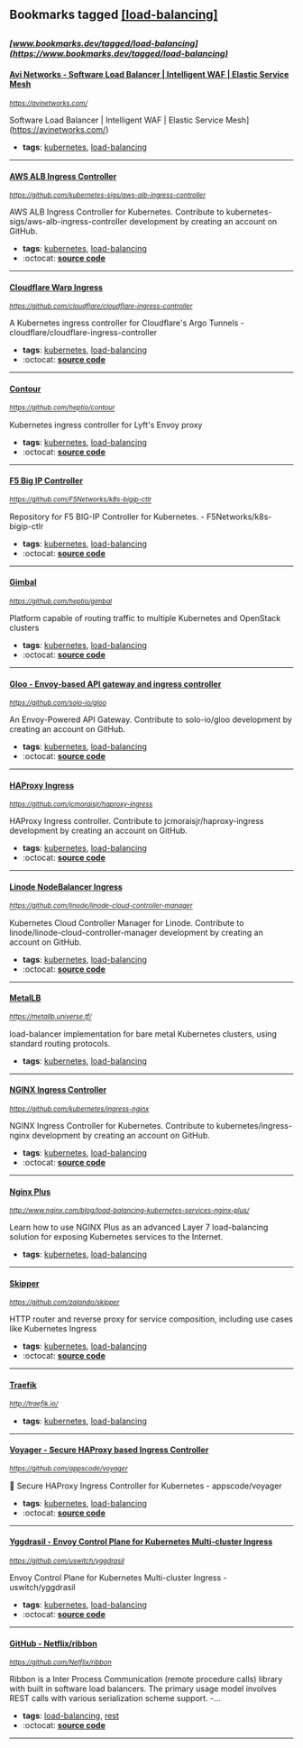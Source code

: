 ## Bookmarks tagged [[load-balancing]](https://www.bookmarks.dev?q=[load-balancing])

_<sup><sup>[www.bookmarks.dev/tagged/load-balancing](https://www.bookmarks.dev/tagged/load-balancing)</sup></sup>_
---
#### [Avi Networks - Software Load Balancer | Intelligent WAF | Elastic Service Mesh](https://avinetworks.com/)
_<sup>https://avinetworks.com/</sup>_

Software Load Balancer | Intelligent WAF | Elastic Service Mesh](https://avinetworks.com/)
* **tags**: [kubernetes](../tagged/kubernetes.md), [load-balancing](../tagged/load-balancing.md)
---
#### [AWS ALB Ingress Controller](https://github.com/kubernetes-sigs/aws-alb-ingress-controller)
_<sup>https://github.com/kubernetes-sigs/aws-alb-ingress-controller</sup>_

AWS ALB Ingress Controller for Kubernetes. Contribute to kubernetes-sigs/aws-alb-ingress-controller development by creating an account on GitHub.
* **tags**: [kubernetes](../tagged/kubernetes.md), [load-balancing](../tagged/load-balancing.md)
* :octocat: **[source code](https://github.com/kubernetes-sigs/aws-alb-ingress-controller)**
---
#### [Cloudflare Warp Ingress](https://github.com/cloudflare/cloudflare-ingress-controller)
_<sup>https://github.com/cloudflare/cloudflare-ingress-controller</sup>_

A Kubernetes ingress controller for Cloudflare's Argo Tunnels - cloudflare/cloudflare-ingress-controller
* **tags**: [kubernetes](../tagged/kubernetes.md), [load-balancing](../tagged/load-balancing.md)
* :octocat: **[source code](https://github.com/cloudflare/cloudflare-ingress-controller)**
---
#### [Contour](https://github.com/heptio/contour)
_<sup>https://github.com/heptio/contour</sup>_

Kubernetes ingress controller for Lyft's Envoy proxy
* **tags**: [kubernetes](../tagged/kubernetes.md), [load-balancing](../tagged/load-balancing.md)
* :octocat: **[source code](https://github.com/heptio/contour)**
---
#### [F5 Big IP Controller](https://github.com/F5Networks/k8s-bigip-ctlr)
_<sup>https://github.com/F5Networks/k8s-bigip-ctlr</sup>_

Repository for F5 BIG-IP Controller for Kubernetes. - F5Networks/k8s-bigip-ctlr
* **tags**: [kubernetes](../tagged/kubernetes.md), [load-balancing](../tagged/load-balancing.md)
* :octocat: **[source code](https://github.com/F5Networks/k8s-bigip-ctlr)**
---
#### [Gimbal](https://github.com/heptio/gimbal)
_<sup>https://github.com/heptio/gimbal</sup>_

Platform capable of routing traffic to multiple Kubernetes and OpenStack clusters
* **tags**: [kubernetes](../tagged/kubernetes.md), [load-balancing](../tagged/load-balancing.md)
* :octocat: **[source code](https://github.com/heptio/gimbal)**
---
#### [Gloo - Envoy-based API gateway and ingress controller](https://github.com/solo-io/gloo)
_<sup>https://github.com/solo-io/gloo</sup>_

An Envoy-Powered API Gateway. Contribute to solo-io/gloo development by creating an account on GitHub.
* **tags**: [kubernetes](../tagged/kubernetes.md), [load-balancing](../tagged/load-balancing.md)
* :octocat: **[source code](https://github.com/solo-io/gloo)**
---
#### [HAProxy Ingress](https://github.com/jcmoraisjr/haproxy-ingress)
_<sup>https://github.com/jcmoraisjr/haproxy-ingress</sup>_

HAProxy Ingress controller. Contribute to jcmoraisjr/haproxy-ingress development by creating an account on GitHub.
* **tags**: [kubernetes](../tagged/kubernetes.md), [load-balancing](../tagged/load-balancing.md)
* :octocat: **[source code](https://github.com/jcmoraisjr/haproxy-ingress)**
---
#### [Linode NodeBalancer Ingress](https://github.com/linode/linode-cloud-controller-manager)
_<sup>https://github.com/linode/linode-cloud-controller-manager</sup>_

Kubernetes Cloud Controller Manager for Linode. Contribute to linode/linode-cloud-controller-manager development by creating an account on GitHub.
* **tags**: [kubernetes](../tagged/kubernetes.md), [load-balancing](../tagged/load-balancing.md)
* :octocat: **[source code](https://github.com/linode/linode-cloud-controller-manager)**
---
#### [MetalLB](https://metallb.universe.tf/)
_<sup>https://metallb.universe.tf/</sup>_

load-balancer implementation for bare metal Kubernetes clusters, using standard routing protocols.
* **tags**: [kubernetes](../tagged/kubernetes.md), [load-balancing](../tagged/load-balancing.md)
---
#### [NGINX Ingress Controller](https://github.com/kubernetes/ingress-nginx)
_<sup>https://github.com/kubernetes/ingress-nginx</sup>_

NGINX Ingress Controller for Kubernetes. Contribute to kubernetes/ingress-nginx development by creating an account on GitHub.
* **tags**: [kubernetes](../tagged/kubernetes.md), [load-balancing](../tagged/load-balancing.md)
* :octocat: **[source code](https://github.com/kubernetes/ingress-nginx)**
---
#### [Nginx Plus](http://www.nginx.com/blog/load-balancing-kubernetes-services-nginx-plus/)
_<sup>http://www.nginx.com/blog/load-balancing-kubernetes-services-nginx-plus/</sup>_

Learn how to use NGINX Plus as an advanced Layer 7 load-balancing solution for exposing Kubernetes services to the Internet.
* **tags**: [kubernetes](../tagged/kubernetes.md), [load-balancing](../tagged/load-balancing.md)
---
#### [Skipper](https://github.com/zalando/skipper)
_<sup>https://github.com/zalando/skipper</sup>_

HTTP router and reverse proxy for service composition, including use cases like Kubernetes Ingress
* **tags**: [kubernetes](../tagged/kubernetes.md), [load-balancing](../tagged/load-balancing.md)
* :octocat: **[source code](https://github.com/zalando/skipper)**
---
#### [Traefik](http://traefik.io/)
_<sup>http://traefik.io/</sup>_

* **tags**: [kubernetes](../tagged/kubernetes.md), [load-balancing](../tagged/load-balancing.md)
---
#### [Voyager - Secure HAProxy based Ingress Controller](https://github.com/appscode/voyager)
_<sup>https://github.com/appscode/voyager</sup>_

🚀 Secure HAProxy Ingress Controller for Kubernetes - appscode/voyager
* **tags**: [kubernetes](../tagged/kubernetes.md), [load-balancing](../tagged/load-balancing.md)
* :octocat: **[source code](https://github.com/appscode/voyager)**
---
#### [Yggdrasil - Envoy Control Plane for Kubernetes Multi-cluster Ingress](https://github.com/uswitch/yggdrasil)
_<sup>https://github.com/uswitch/yggdrasil</sup>_

Envoy Control Plane for Kubernetes Multi-cluster Ingress - uswitch/yggdrasil
* **tags**: [kubernetes](../tagged/kubernetes.md), [load-balancing](../tagged/load-balancing.md)
* :octocat: **[source code](https://github.com/uswitch/yggdrasil)**
---
#### [GitHub - Netflix/ribbon](https://github.com/Netflix/ribbon)
_<sup>https://github.com/Netflix/ribbon</sup>_

Ribbon is a Inter Process Communication (remote procedure calls) library with built in software load balancers. The primary usage model involves REST calls with various serialization scheme support. -...
* **tags**: [load-balancing](../tagged/load-balancing.md), [rest](../tagged/rest.md)
* :octocat: **[source code](https://github.com/Netflix/ribbon)**
---
